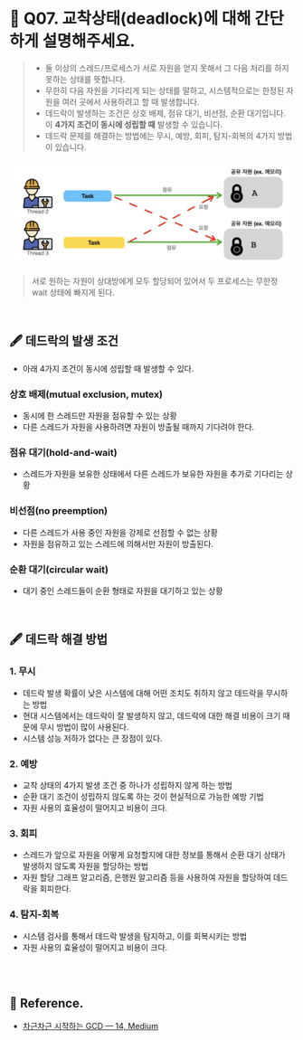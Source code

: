 # 🎤 Q07. 교착상태(deadlock)에 대해 간단하게 설명해주세요.

> - 둘 이상의 스레드/프로세스가 서로 자원을 얻지 못해서 그 다음 처리를 하지 못하는 상태를 뜻합니다.
> - 무한히 다음 자원을 기다리게 되는 상태를 말하고, 시스템적으로는 한정된 자원을 여러 곳에서 사용하려고 할 때 발생합니다.
> - 데드락이 발생하는 조건은 상호 배제, 점유 대기, 비선점, 순환 대기입니다. 이 **4가지 조건이 동시에 성립할 때** 발생할 수 있습니다.
> - 데드락 문제를 해결하는 방법에는 무시, 예방, 회피, 탐지-회복의 4가지 방법이 있습니다.

<p align="center">
    <img src="/운영체제/jaeseok/img/deadlock.png" width="600"/>
</p>

> 서로 원하는 자원이 상대방에게 모두 할당되어 있어서 두 프로세스는 무한정 wait 상태에 빠지게 된다.

<br/>

## 🖋️ 데드락의 발생 조건

- 아래 4가지 조건이 동시에 성립할 때 발생할 수 있다.

### 상호 배제(mutual exclusion, mutex)

- 동시에 한 스레드만 자원을 점유할 수 있는 상황
- 다른 스레드가 자원을 사용하려면 자원이 방출될 때까지 기다려야 한다.

### 점유 대기(hold-and-wait)

- 스레드가 자원을 보유한 상태에서 다른 스레드가 보유한 자원을 추가로 기다리는 상황

### 비선점(no preemption)

- 다른 스레드가 사용 중인 자원을 강제로 선점할 수 없는 상황
- 자원을 점유하고 있는 스레드에 의해서만 자원이 방출된다.

### 순환 대기(circular wait)

- 대기 중인 스레드들이 순환 형태로 자원을 대기하고 있는 상황

<br/>

## 🖋️ 데드락 해결 방법

### 1. 무시

- 데드락 발생 확률이 낮은 시스템에 대해 어떤 조치도 취하지 않고 데드락을 무시하는 방법
- 현대 시스템에서는 데드락이 잘 발생하지 않고, 데드락에 대한 해결 비용이 크기 때문에 무시 방법이 많이 사용된다.
- 시스템 성능 저하가 없다는 큰 장점이 있다.

### 2. 예방

- 교착 상태의 4가지 발생 조건 중 하나가 성립하지 않게 하는 방법
- 순환 대기 조건이 성립하지 않도록 하는 것이 현실적으로 가능한 예방 기법
- 자원 사용의 효율성이 떨어지고 비용이 크다.

### 3. 회피

- 스레드가 앞으로 자원을 어떻게 요청할지에 대한 정보를 통해서 순환 대기 상태가 발생하지 않도록 자원을 할당하는 방법
- 자원 할당 그래프 알고리즘, 은행원 알고리즘 등을 사용하여 자원을 할당하여 데드락을 회피한다.

### 4. 탐지-회복

- 시스템 검사를 통해서 데드락 발생을 탐지하고, 이를 회복시키는 방법
- 자원 사용의 효율성이 떨어지고 비용이 크다.

<br/>
<br/>

## 📖 Reference.

- [차근차근 시작하는 GCD — 14, Medium](https://sujinnaljin.medium.com/ios-%EC%B0%A8%EA%B7%BC%EC%B0%A8%EA%B7%BC-%EC%8B%9C%EC%9E%91%ED%95%98%EB%8A%94-gcd-14-4aefd4ba1eb7)